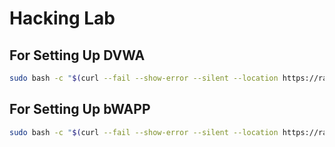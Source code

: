 # Hacking Lab

## For Setting Up DVWA

```bash
sudo bash -c "$(curl --fail --show-error --silent --location https://raw.githubusercontent.com/IamCarron/DVWA-Script/main/Install-DVWA.sh)"
 ```

## For Setting Up bWAPP

```bash
sudo bash -c "$(curl --fail --show-error --silent --location https://raw.githubusercontent.com/its-ashu-otf/Hacking-Lab/main/install-bWAPP.sh)"
 ```
